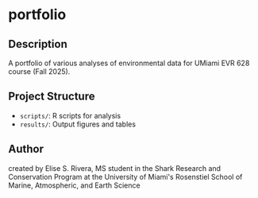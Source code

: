 # portfolio

## Description

A portfolio of various analyses of environmental data for UMiami EVR 628 course (Fall 2025).

## Project Structure

- `scripts/`: R scripts for analysis
- `results/`: Output figures and tables

## Author

created by Elise S. Rivera, MS student in the Shark Research and Conservation Program at the University of Miami's
Rosenstiel School of Marine, Atmospheric, and Earth Science
